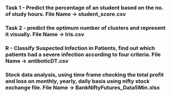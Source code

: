 ### Task 1 - Predict the percentage of an student based on the no. of study hours. File Name -> student_score.csv
### Task 2 - predict the optimum number of clusters and represent it visually. File Name -> Iris.csv
### R - Classify Suspected Infection in Patients, find out which patients had a severe infection according to four criteria. File Name -> antiboticDT.csv
### Stock data analysis, using time frame checking the total profit and loss on monthly, yearly, daily basis using nifty stock exchange file. File Name -> BankNiftyFutures_Data5Min.xlsx
